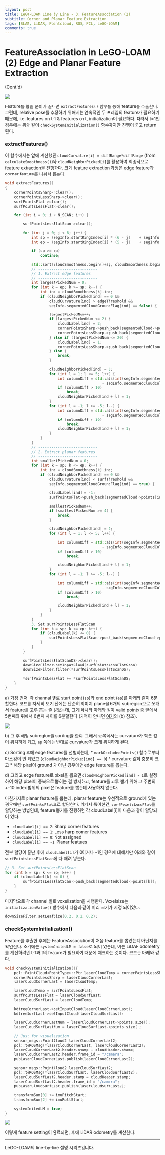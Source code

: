 ```yaml
---
layout: post
title: LeGO-LOAM Line by Line - 3. FeatureAssociation (2)
subtitle: Corner and Planar Feature Extraction
tags: [SLAM, LiDAR, Pointcloud, ROS, PCL, LeGO-LOAM]
comments: true
---
```


# FeatureAssociation in LeGO-LOAM (2) Edge and Planar Feature Extraction

(Cont'd)

![](/img/lego_loam_fa2.png)

Feature를 뽑을 준비가 끝나면 `extractFeatures()` 함수를 통해 feature를 추출한다. 그런데, relative pose를 추정하기 위해서는 연속적인 두 프레임의 feature가 필요하기 때문에, i.e. features on t-1 & features on t, initialization이 필요하다. 따라서 t=1인 경우에는 위와 같이 `checkSystemInitialization()` 함수까지만 진행이 되고 return된다.

### extractFeatures()

이 함수에서는 앞에 계산했던 `cloudCurvature[i] = diffRange*diffRange` (from `calculateSmoothness()`)와 `cloudNeighborPicked[i]`를 활용하여 최종적으로 feature extraction을 진행한다. 크게 feature extraction 과정은 edge feature과 corner feature를 나눠서 뽑는다.

```cpp
void extractFeatures()
{
    cornerPointsSharp->clear();
    cornerPointsLessSharp->clear();
    surfPointsFlat->clear();
    surfPointsLessFlat->clear();

    for (int i = 0; i < N_SCAN; i++) {

        surfPointsLessFlatScan->clear();

        for (int j = 0; j < 6; j++) {
            int sp = (segInfo.startRingIndex[i] * (6 - j)    + segInfo.endRingIndex[i] * j) / 6;
            int ep = (segInfo.startRingIndex[i] * (5 - j)    + segInfo.endRingIndex[i] * (j + 1)) / 6 - 1;

            if (sp >= ep)
                continue;

            std::sort(cloudSmoothness.begin()+sp, cloudSmoothness.begin()+ep, by_value());
            // ---------------------------
            // 1. Extract edge features
            // ---------------------------
            int largestPickedNum = 0;
            for (int k = ep; k >= sp; k--) {
                int ind = cloudSmoothness[k].ind;
                if (cloudNeighborPicked[ind] == 0 &&
                    cloudCurvature[ind] > edgeThreshold &&
                    segInfo.segmentedCloudGroundFlag[ind] == false) {

                    largestPickedNum++;
                    if (largestPickedNum <= 2) {
                        cloudLabel[ind] = 2;
                        cornerPointsSharp->push_back(segmentedCloud->points[ind]);
                        cornerPointsLessSharp->push_back(segmentedCloud->points[ind]);
                    } else if (largestPickedNum <= 20) {
                        cloudLabel[ind] = 1;
                        cornerPointsLessSharp->push_back(segmentedCloud->points[ind]);
                    } else {
                        break;
                    }

                    cloudNeighborPicked[ind] = 1;
                    for (int l = 1; l <= 5; l++) {
                        int columnDiff = std::abs(int(segInfo.segmentedCloudColInd[ind + l] 
                                            - segInfo.segmentedCloudColInd[ind + l - 1]));
                        if (columnDiff > 10)
                            break;
                        cloudNeighborPicked[ind + l] = 1;
                    }
                    for (int l = -1; l >= -5; l--) {
                        int columnDiff = std::abs(int(segInfo.segmentedCloudColInd[ind + l]
                                            - segInfo.segmentedCloudColInd[ind + l + 1]));
                        if (columnDiff > 10)
                            break;
                        cloudNeighborPicked[ind + l] = 1;
                    }
                }
            }
            // ---------------------------
            // 2. Extract planar features
            // ---------------------------
            int smallestPickedNum = 0;
            for (int k = sp; k <= ep; k++) {
                int ind = cloudSmoothness[k].ind;
                if (cloudNeighborPicked[ind] == 0 &&
                    cloudCurvature[ind] < surfThreshold &&
                    segInfo.segmentedCloudGroundFlag[ind] == true) {

                    cloudLabel[ind] = -1;
                    surfPointsFlat->push_back(segmentedCloud->points[ind]);

                    smallestPickedNum++;
                    if (smallestPickedNum >= 4) {
                        break;
                    }

                    cloudNeighborPicked[ind] = 1;
                    for (int l = 1; l <= 5; l++) {

                        int columnDiff = std::abs(int(segInfo.segmentedCloudColInd[ind + l] 
                                            - segInfo.segmentedCloudColInd[ind + l - 1]));
                        if (columnDiff > 10)
                            break;

                        cloudNeighborPicked[ind + l] = 1;
                    }
                    for (int l = -1; l >= -5; l--) {

                        int columnDiff = std::abs(int(segInfo.segmentedCloudColInd[ind + l] 
                                            - segInfo.segmentedCloudColInd[ind + l + 1]));
                        if (columnDiff > 10)
                            break;

                        cloudNeighborPicked[ind + l] = 1;
                    }
                }
            }
            3. Set surfPointsLessFlatScan
            for (int k = sp; k <= ep; k++) {
                if (cloudLabel[k] <= 0) {
                    surfPointsLessFlatScan->push_back(segmentedCloud->points[k]);
                }
            }
        }

        surfPointsLessFlatScanDS->clear();
        downSizeFilter.setInputCloud(surfPointsLessFlatScan);
        downSizeFilter.filter(*surfPointsLessFlatScanDS);

        *surfPointsLessFlat += *surfPointsLessFlatScanDS;
    }
}
```

a) 가장 먼저, 각 channal 별로 start point (`sp`)와 end point (`ep`)를 아래와 같이 6분할한다. 코드를 자세히 보기 전에는 단순히 이미지 plane을 6개의 subregion으로 쪼개서 feature를 고루 뽑는 줄 알았는데, 그게 아니라 아래와 같이 valid points 중 앞에서 5번째와 뒤에서 6번째 사이를 6분할한다 (기억이 안나면 [여기](https://limhyungtae.github.io/2022-03-27-LeGO-LOAM-Line-by-Line-2.-ImageProjection-(2)/)의 (b) 참조).

![](/img/lego_loam_sp_ep.png)

b) 그 후 해당 subregion을 sorting을 한다. 그래서 `sp`쪽에서는 curvature가 작은 값이 위치하게 되고, `ep` 쪽에는 반대로 curvature가 크게 위치하게 된다.

c) Sorting 후에 edge features를 선별하는데, 
    * `markOccludedPoints()` 함수로부터 마스킹이 안 되었고 (`cloudNeighborPicked[ind] == 0`)
    * curvature 값이 충분히 크고
    * 해당 pixel이 ground 가 아닌 경우에만 edge feature를 뽑는다.

d) 그리고 edge feature로 pixel을 뽑으면 `cloudNeighborPicked[ind] = 1`로 설정하여 해당 pixel이 중복으로 뽑히는 걸 방지하고, feature를 고루 뽑기 위해 그 주변의 +-10 index 범위의 pixel은 feature를 뽑는데 사용하지 않는다.


마찬가지로 planar feature를 뽑는데, planar feature는 우선적으로 ground에 있는 경우에만 `surfPointsFlat`으로 할당한다. 여기서 특이한건, `surfPointsLessFlat`를 할당하는 방법인데, feature 뽑기를 진행하면 각 cloudLabel[i]이 다음과 같이 할당되어 있다.

* `cloudLabel[i] == 2`: Sharp corner features
* `cloudLabel[i] == 1`: Less harp corner features
* `cloudLabel[i] == 0`: Not assigned
* `cloudLabel[i] == -1`: Planar features

전부 할당이 끝난 후에 `cloudLabel[i]`가 0이거나 -1인 경우에 대해서만 아래와 같이 `surfPointsLessFlatScan`에 다 때려 넣는다.
```cpp
// 3. Set surfPointsLessFlatScan
for (int k = sp; k <= ep; k++) {
    if (cloudLabel[k] <= 0) {
        surfPointsLessFlatScan->push_back(segmentedCloud->points[k]);
    }
}
```

마지막으로 각 channel 별로 voxelization을 시행한다. Voxelsize는 `initializationValue()` 함수에서 다음과 같이 미리 크기가 지정 되어있다. 

```cpp
downSizeFilter.setLeafSize(0.2, 0.2, 0.2);
```

### checkSystemInitialization()

Feature를 추출한 후에는 FeatureAssociation이 처음 feature를 뽑았는지 아닌지를 확인한다. 초기에는 `systemInitedLM = false`로 되어 있는데, 이는 LiDAR odometry를 계산하려면 t-1과 t의 feature가 필요하기 때문에 체크하는 것이다. 코드는 아래와 같다.


```cpp
void checkSystemInitialization(){
    pcl::PointCloud<PointType>::Ptr laserCloudTemp = cornerPointsLessSharp;
    cornerPointsLessSharp = laserCloudCornerLast;
    laserCloudCornerLast = laserCloudTemp;

    laserCloudTemp = surfPointsLessFlat;
    surfPointsLessFlat = laserCloudSurfLast;
    laserCloudSurfLast = laserCloudTemp;

    kdtreeCornerLast->setInputCloud(laserCloudCornerLast);
    kdtreeSurfLast->setInputCloud(laserCloudSurfLast);

    laserCloudCornerLastNum = laserCloudCornerLast->points.size();
    laserCloudSurfLastNum = laserCloudSurfLast->points.size();
    
    // Just for visualization
    sensor_msgs::PointCloud2 laserCloudCornerLast2;
    pcl::toROSMsg(*laserCloudCornerLast, laserCloudCornerLast2);
    laserCloudCornerLast2.header.stamp = cloudHeader.stamp;
    laserCloudCornerLast2.header.frame_id = "/camera";
    pubLaserCloudCornerLast.publish(laserCloudCornerLast2);

    sensor_msgs::PointCloud2 laserCloudSurfLast2;
    pcl::toROSMsg(*laserCloudSurfLast, laserCloudSurfLast2);
    laserCloudSurfLast2.header.stamp = cloudHeader.stamp;
    laserCloudSurfLast2.header.frame_id = "/camera";
    pubLaserCloudSurfLast.publish(laserCloudSurfLast2);

    transformSum[0] += imuPitchStart;
    transformSum[2] += imuRollStart;

    systemInitedLM = true;
}
```
![](/img/lego_loam_initialization.png) 
 
 
이렇게 feature setting이 완료되면, 후에 LiDAR odometry를 계산한다.
 
---

LeGO-LOAM의 line-by-line 설명 시리즈입니다.
